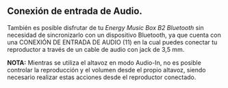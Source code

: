 
## Conexión de entrada de Audio.

También es posible disfrutar de tu *Energy Music Box B2 Bluetooth* sin necesidad de sincronizarlo con un dispositivo Bluetooth, ya que cuenta con una CONEXIÓN DE ENTRADA DE AUDIO (11) en la cual puedes conectar tu reproductor a través de un cable de audio con jack de 3,5 mm.

**NOTA:** Mientras se utiliza el altavoz en modo  Audio-In, no es posible controlar la reproducción y el volumen desde el propio altavoz, siendo necesario realizar estas acciones desde el reproductor conectado.


